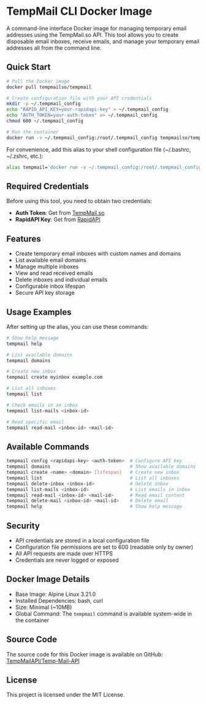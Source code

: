 # TempMail CLI Docker Image

A command-line interface Docker image for managing temporary email addresses using the TempMail.so API. This tool allows you to create disposable email inboxes, receive emails, and manage your temporary email addresses all from the command line.

## Quick Start

```bash
# Pull the Docker image
docker pull tempmailso/tempmail

# Create configuration file with your API credentials
mkdir -p ~/.tempmail_config
echo "RAPID_API_KEY=your-rapidapi-key" > ~/.tempmail_config
echo "AUTH_TOKEN=your-auth-token" >> ~/.tempmail_config
chmod 600 ~/.tempmail_config

# Run the container
docker run -v ~/.tempmail_config:/root/.tempmail_config tempmailso/tempmail
```

For convenience, add this alias to your shell configuration file (~/.bashrc, ~/.zshrc, etc.):
```bash
alias tempmail='docker run -v ~/.tempmail_config:/root/.tempmail_config tempmailso/tempmail'
```

## Required Credentials

Before using this tool, you need to obtain two credentials:
- **Auth Token**: Get from [TempMail.so](https://tempmail.so)
- **RapidAPI Key**: Get from [RapidAPI](https://rapidapi.com/)

## Features

- Create temporary email inboxes with custom names and domains
- List available email domains
- Manage multiple inboxes
- View and read received emails
- Delete inboxes and individual emails
- Configurable inbox lifespan
- Secure API key storage

## Usage Examples

After setting up the alias, you can use these commands:

```bash
# Show help message
tempmail help

# List available domains
tempmail domains

# Create new inbox
tempmail create myinbox example.com

# List all inboxes
tempmail list

# Check emails in an inbox
tempmail list-mails <inbox-id>

# Read specific email
tempmail read-mail <inbox-id> <mail-id>
```

## Available Commands

```bash
tempmail config <rapidapi-key> <auth-token>  # Configure API key
tempmail domains                             # Show available domains
tempmail create <name> <domain> [lifespan]   # Create new inbox
tempmail list                                # List all inboxes
tempmail delete-inbox <inbox-id>             # Delete inbox
tempmail list-mails <inbox-id>               # List emails in inbox
tempmail read-mail <inbox-id> <mail-id>      # Read email content
tempmail delete-mail <inbox-id> <mail-id>    # Delete email
tempmail help                                # Show help message
```

## Security

- API credentials are stored in a local configuration file
- Configuration file permissions are set to 600 (readable only by owner)
- All API requests are made over HTTPS
- Credentials are never logged or exposed

## Docker Image Details

- Base Image: Alpine Linux 3.21.0
- Installed Dependencies: bash, curl
- Size: Minimal (~10MB)
- Global Command: The `tempmail` command is available system-wide in the container

## Source Code

The source code for this Docker image is available on GitHub: [TempMailAPI/Temp-Mail-API](https://github.com/TempMailAPI/Temp-Mail-API)

## License

This project is licensed under the MIT License.
